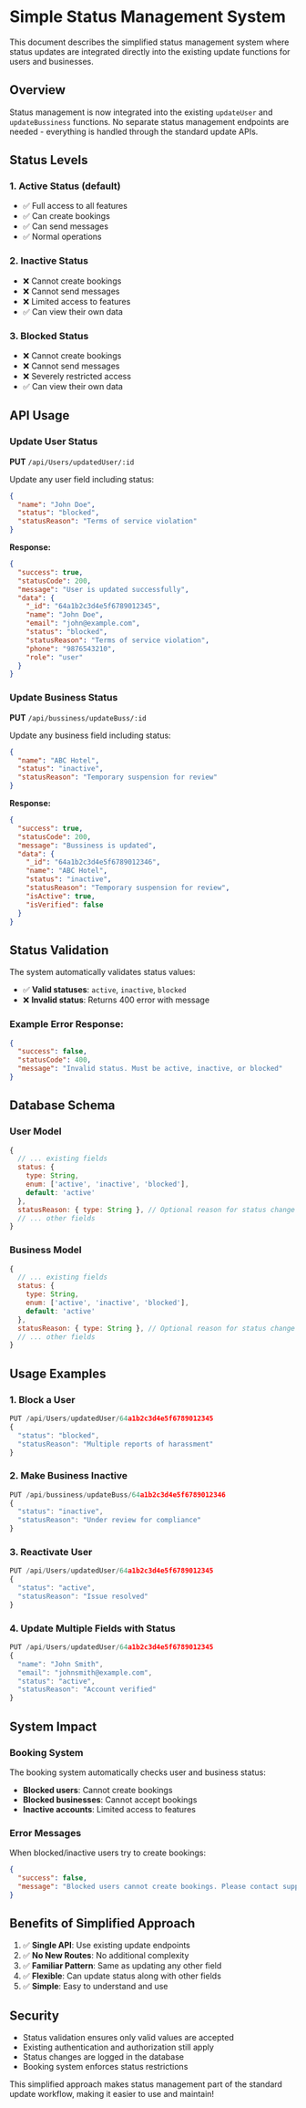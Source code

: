 # Simple Status Management System

This document describes the simplified status management system where status updates are integrated directly into the existing update functions for users and businesses.

## Overview

Status management is now integrated into the existing `updateUser` and `updateBussiness` functions. No separate status management endpoints are needed - everything is handled through the standard update APIs.

## Status Levels

### 1. **Active Status** (default)
- ✅ Full access to all features
- ✅ Can create bookings
- ✅ Can send messages
- ✅ Normal operations

### 2. **Inactive Status**
- ❌ Cannot create bookings
- ❌ Cannot send messages
- ❌ Limited access to features
- ✅ Can view their own data

### 3. **Blocked Status**
- ❌ Cannot create bookings
- ❌ Cannot send messages
- ❌ Severely restricted access
- ✅ Can view their own data

## API Usage

### Update User Status
**PUT** `/api/Users/updatedUser/:id`

Update any user field including status:

```json
{
  "name": "John Doe",
  "status": "blocked",
  "statusReason": "Terms of service violation"
}
```

**Response:**
```json
{
  "success": true,
  "statusCode": 200,
  "message": "User is updated successfully",
  "data": {
    "_id": "64a1b2c3d4e5f6789012345",
    "name": "John Doe",
    "email": "john@example.com",
    "status": "blocked",
    "statusReason": "Terms of service violation",
    "phone": "9876543210",
    "role": "user"
  }
}
```

### Update Business Status
**PUT** `/api/bussiness/updateBuss/:id`

Update any business field including status:

```json
{
  "name": "ABC Hotel",
  "status": "inactive",
  "statusReason": "Temporary suspension for review"
}
```

**Response:**
```json
{
  "success": true,
  "statusCode": 200,
  "message": "Bussiness is updated",
  "data": {
    "_id": "64a1b2c3d4e5f6789012346",
    "name": "ABC Hotel",
    "status": "inactive",
    "statusReason": "Temporary suspension for review",
    "isActive": true,
    "isVerified": false
  }
}
```

## Status Validation

The system automatically validates status values:

- ✅ **Valid statuses**: `active`, `inactive`, `blocked`
- ❌ **Invalid status**: Returns 400 error with message

### Example Error Response:
```json
{
  "success": false,
  "statusCode": 400,
  "message": "Invalid status. Must be active, inactive, or blocked"
}
```

## Database Schema

### User Model
```javascript
{
  // ... existing fields
  status: { 
    type: String, 
    enum: ['active', 'inactive', 'blocked'], 
    default: 'active' 
  },
  statusReason: { type: String }, // Optional reason for status change
  // ... other fields
}
```

### Business Model
```javascript
{
  // ... existing fields
  status: { 
    type: String, 
    enum: ['active', 'inactive', 'blocked'], 
    default: 'active' 
  },
  statusReason: { type: String }, // Optional reason for status change
  // ... other fields
}
```

## Usage Examples

### 1. Block a User
```javascript
PUT /api/Users/updatedUser/64a1b2c3d4e5f6789012345
{
  "status": "blocked",
  "statusReason": "Multiple reports of harassment"
}
```

### 2. Make Business Inactive
```javascript
PUT /api/bussiness/updateBuss/64a1b2c3d4e5f6789012346
{
  "status": "inactive",
  "statusReason": "Under review for compliance"
}
```

### 3. Reactivate User
```javascript
PUT /api/Users/updatedUser/64a1b2c3d4e5f6789012345
{
  "status": "active",
  "statusReason": "Issue resolved"
}
```

### 4. Update Multiple Fields with Status
```javascript
PUT /api/Users/updatedUser/64a1b2c3d4e5f6789012345
{
  "name": "John Smith",
  "email": "johnsmith@example.com",
  "status": "active",
  "statusReason": "Account verified"
}
```

## System Impact

### Booking System
The booking system automatically checks user and business status:

- **Blocked users**: Cannot create bookings
- **Blocked businesses**: Cannot accept bookings
- **Inactive accounts**: Limited access to features

### Error Messages
When blocked/inactive users try to create bookings:

```json
{
  "success": false,
  "message": "Blocked users cannot create bookings. Please contact support."
}
```

## Benefits of Simplified Approach

1. ✅ **Single API**: Use existing update endpoints
2. ✅ **No New Routes**: No additional complexity
3. ✅ **Familiar Pattern**: Same as updating any other field
4. ✅ **Flexible**: Can update status along with other fields
5. ✅ **Simple**: Easy to understand and use

## Security

- Status validation ensures only valid values are accepted
- Existing authentication and authorization still apply
- Status changes are logged in the database
- Booking system enforces status restrictions

This simplified approach makes status management part of the standard update workflow, making it easier to use and maintain!













